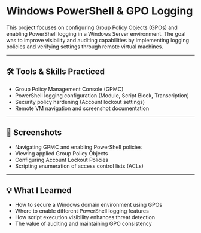 # Windows PowerShell & GPO Logging

This project focuses on configuring Group Policy Objects (GPOs) and enabling PowerShell logging in a Windows Server environment. The goal was to improve visibility and auditing capabilities by implementing logging policies and verifying settings through remote virtual machines.

---

## 🛠️ Tools & Skills Practiced
- Group Policy Management Console (GPMC)
- PowerShell logging configuration (Module, Script Block, Transcription)
- Security policy hardening (Account lockout settings)
- Remote VM navigation and screenshot documentation

---

## 📸 Screenshots
- Navigating GPMC and enabling PowerShell policies
- Viewing applied Group Policy Objects
- Configuring Account Lockout Policies
- Scripting enumeration of access control lists (ACLs)

---

## 💡 What I Learned
- How to secure a Windows domain environment using GPOs
- Where to enable different PowerShell logging features
- How script execution visibility enhances threat detection
- The value of auditing and maintaining GPO consistency
